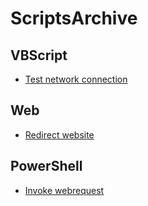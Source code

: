 # ScriptsArchive

## VBScript

- [Test network connection](./VBScript/TestNetWorkConnection.vbs)

## Web

- [Redirect website](./Web/index.html)

## PowerShell

- [Invoke webrequest](./PowerShell/invoke-webrequest.ps1)
